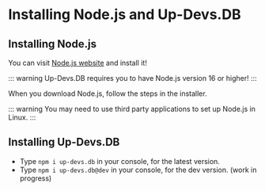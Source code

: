 # Installing Node.js and Up-Devs.DB

## Installing Node.js
You can visit [Node.js website](https://nodejs.org/) and install it!

::: warning
Up-Devs.DB requires you to have Node.js version 16 or higher!
:::

When you download Node.js, follow the steps in the installer.

::: warning
You may need to use third party applications to set up Node.js in Linux.
:::

## Installing Up-Devs.DB
* Type `npm i up-devs.db` in your console, for the latest version.
* Type `npm i up-devs.db@dev` in your console, for the dev version. (work in progress)
